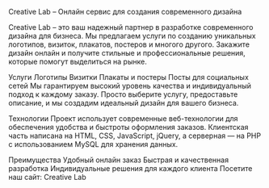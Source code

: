 Creative Lab – Онлайн сервис для создания современного дизайна

Creative Lab – это ваш надежный партнер в разработке современного дизайна для бизнеса. Мы предлагаем услуги по созданию уникальных логотипов, визиток, плакатов, постеров и многого другого. Закажите дизайн онлайн и получите стильные и профессиональные решения, которые помогут выделиться на рынке.

Услуги
Логотипы
Визитки
Плакаты и постеры
Посты для социальных сетей
Мы гарантируем высокий уровень качества и индивидуальный подход к каждому заказу. Просто выберите услугу, предоставьте описание, и мы создадим идеальный дизайн для вашего бизнеса.

Технологии
Проект использует современные веб-технологии для обеспечения удобства и быстроты оформления заказов. Клиентская часть написана на HTML, CSS, JavaScript, jQuery, а серверная — на PHP с использованием MySQL для хранения данных.

Преимущества
Удобный онлайн заказ
Быстрая и качественная разработка
Индивидуальные решения для каждого клиента
Посетите наш сайт: Creative Lab
